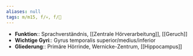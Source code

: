 ```yaml
---
aliases: null
tags: m/m15, f/💀, f/🧠
---
```

- **Funktion**:: Sprachverständnis, [[Zentrale Hörverarbeitung]], [[Geruch]]
- **Wichtige Gyri**:: Gyrus temporalis superior/medius/inferior
- **Gliederung**:: Primäre Hörrinde, Wernicke-Zentrum, [[Hippocampus]]
